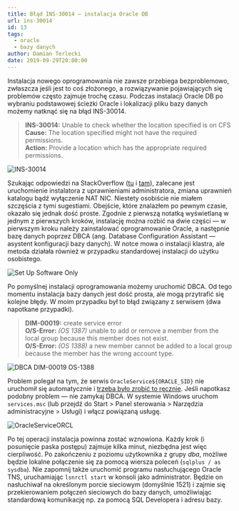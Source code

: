 ```yaml
---
title: Błąd INS-30014 — instalacja Oracle DB
url: ins-30014
id: 13
tags:
  - oracle
  - bazy danych
author: Damian Terlecki
date: 2019-09-29T20:00:00
---
```


Instalacja nowego oprogramowania nie zawsze przebiega bezproblemowo, zwłaszcza jeśli jest to coś złożonego, a rozwiązywanie pojawiających się problemów często zajmuje trochę czasu. Podczas instalacji Oracle DB po wybraniu podstawowej ścieżki Oracle i lokalizacji pliku bazy danych możemy natknąć się na błąd INS-30014.

> **INS-30014:** Unable to check whether the location specified is on CFS<br/>
> **Cause:** The location specified might not have the required permissions.<br/>
> **Action:** Provide a location which has the appropriate required permissions.

<img src="/img/hq/INS-30014.png" alt="INS-30014" title="INS-30014">

Szukając odpowiedzi na StackOverflow ([tu](https://dba.stackexchange.com/questions/207949/install-oracle-database-12c-error-unable-to-check-whether-the-location-specified) i [tam](https://dba.stackexchange.com/questions/175938/unable-to-check-whether-the-location-specified-is-on-cfs)), zalecane jest uruchomienie instalatora z uprawnieniami administratora, zmiana uprawnień katalogu bądź wyłączenie NAT NIC. Niestety osobiście nie miałem szczęścia z tymi sugestiami. Obejście, które znalazłem po pewnym czasie, okazało się jednak dość proste. Zgodnie z pierwszą notatką wyświetlaną w jednym z pierwszych kroków, instalację można rozbić na dwie części — w pierwszym kroku należy zainstalować oprogramowanie Oracle, a następnie bazę danych poprzez DBCA (ang. Database Configuration Assistant — asystent konfiguracji bazy danych). W notce mowa o instalacji klastra, ale metoda działała również w przypadku standardowej instalacji do użytku osobistego.

<img src="/img/hq/set-up-oracle-software.png" alt="Set Up Software Only" title="Set Up Software Only">

Po pomyślnej instalacji oprogramowania możemy uruchomić DBCA. Od tego momentu instalacja bazy danych jest dość prosta, ale mogą przytrafić się kolejne błędy. W moim przypadku był to błąd związany z serwisem (dwa napotkane przypadki).

> **DIM-00019:** create service error<br/>
> **O/S-Error:** *(OS 1387)* unable to add or remove a member from the local group because this member does not exist.<br/>
> **O/S-Error:** *(OS 1388)* a new member cannot be added to a local group because the member has the wrong account type.

<img src="/img/hq/DBCA-DIM-00019-OS-1388.png" alt="DBCA DIM-00019 OS-1388" title="DBCA DIM-00019 OS 1388">


Problem polegał na tym, że serwis `OracleService${ORACLE_SID}` nie uruchomił się automatycznie i [trzeba było zrobić to ręcznie](https://community.oracle.com/message/734286#734286). Jeśli napotkasz podobny problem — nie zamykaj DBCA. W systemie Windows uruchom `services.msc` (lub przejdź do Start > Panel sterowania > Narzędzia administracyjne > Usługi) i włącz powiązaną usługę.

<img src="/img/hq/oracle-service-orcl.png" alt="OracleServiceORCL" title="OracleServiceORCL">

Po tej operacji instalacja powinna zostać wznowiona. Każdy krok (i posunięcie paska postępu) zajmuje kilka minut, niezbędna jest więc cierpliwość. Po zakończeniu z poziomu użytkownika z grupy *dba*, możliwe będzie lokalne połączenie się za pomocą wiersza poleceń (`sqlplus / as sysdba`). Nie zapomnij także uruchomić programu nasłuchującego Oracle TNS, uruchamiając `lsnrctl start` w konsoli jako administrator. Będzie on nasłuchiwał na określonym porcie sieciowym (domyślnie 1521) i zajmie się przekierowaniem połączeń sieciowych do bazy danych, umożliwiając standardową komunikację np. za pomocą SQL Developera i adresu bazy.